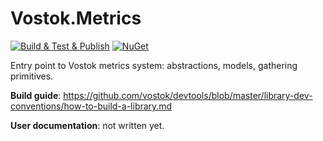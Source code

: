 # Vostok.Metrics

[![Build & Test & Publish](https://github.com/vostok/metrics/actions/workflows/ci.yml/badge.svg)](https://github.com/vostok/metrics/actions/workflows/ci.yml)
[![NuGet](https://img.shields.io/nuget/v/Vostok.Metrics.svg)](https://www.nuget.org/packages/Vostok.Metrics)

Entry point to Vostok metrics system: abstractions, models, gathering primitives.

**Build guide**: https://github.com/vostok/devtools/blob/master/library-dev-conventions/how-to-build-a-library.md

**User documentation**: not written yet.